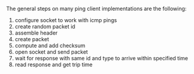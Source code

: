 The general steps on many ping client implementations are the following:

1. configure socket to work with icmp pings
2. create random packet id
3. assemble header
4. create packet
5. compute and add checksum
6. open socket and send packet
7. wait for response with same id and type to arrive within specified time
8. read response and get trip time
